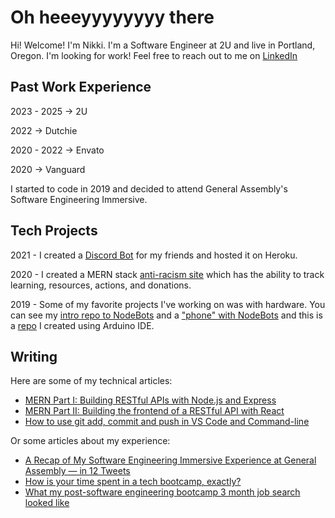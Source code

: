 # Oh heeeyyyyyyyy there

Hi! Welcome! I'm Nikki. I'm a Software Engineer at 2U and live in Portland, Oregon. I'm looking for work! Feel free to reach out to me on [LinkedIn](https://www.linkedin.com/in/nikki-ricks/)

## Past Work Experience

2023 - 2025 -> 2U

2022 -> Dutchie

2020 - 2022 -> Envato

2020 -> Vanguard


I started to code in 2019 and decided to attend General Assembly's Software Engineering Immersive. 

## Tech Projects

2021 - I created a [Discord Bot](https://github.com/nikkiricks/discord-bot) for my friends and hosted it on Heroku.

2020 - I created a MERN stack [anti-racism site](https://github.com/nikkiricks/anti-racism-work) which has the ability to track learning, resources, actions, and donations.

2019 - Some of my favorite projects I've working on was with hardware. You can see my [intro repo to NodeBots](https://github.com/nikkiricks/Node_Bots) and a ["phone" with NodeBots](https://github.com/nikkiricks/Sloane-Phone-Node) and this is a [repo](https://github.com/nikkiricks/Sloane-Phone-Arduino) I created using Arduino IDE.

## Writing

Here are some of my technical articles:
- [MERN Part I: Building RESTful APIs with Node.js and Express](https://medium.com/weekly-webtips/building-restful-apis-with-node-js-and-express-a9f648219f5b)
- [MERN Part II: Building the frontend of a RESTful API with React](https://nikki-ricks.medium.com/mern-part-ii-building-the-frontend-of-a-restful-api-with-react-d10f11a9f19c)
- [How to use git add, commit and push in VS Code and Command-line](https://nikki-ricks.medium.com/how-to-use-git-add-commit-and-push-in-vs-code-and-command-line-35c0e8c47b62)

Or some articles about my experience: 
- [A Recap of My Software Engineering Immersive Experience at General Assembly — in 12 Tweets](https://medium.com/dev-genius/a-recap-of-my-software-engineering-immersive-experience-at-general-assembly-in-12-tweets-d750fa95c766) 
- [How is your time spent in a tech bootcamp, exactly?](https://medium.com/dev-genius/how-is-your-time-spent-in-a-tech-bootcamp-exactly-6d2e1911a3fd) 
- [What my post-software engineering bootcamp 3 month job search looked like](https://medium.com/dev-genius/what-my-post-software-engineering-bootcamp-3-month-job-search-looked-like-d037d474093d)
